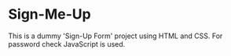 # Sign-Me-Up
 This is a dummy 'Sign-Up Form' project using HTML and CSS. For password check JavaScript is used.  

